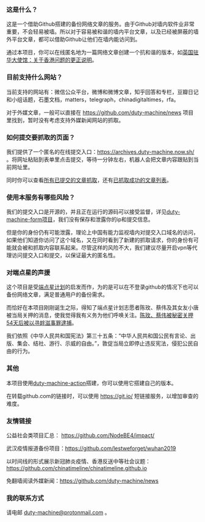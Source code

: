 ### 这是什么？

这是一个借助Github搭建的备份网络文章的服务。由于Github对墙内软件业非常重要，不会轻易被墙。所以对于容易被和谐的墙内平台文章，以及已经被屏蔽的墙外平台文章，都可以借助Github让他们在墙内能访问到。

通过本项目，你可以在线匿名地为一篇网络文章创建一个抗和谐的版本，如[英国驻华大使馆：关于香港问题的更正说明](https://github.com/duty-machine/duty-machine/issues/514)。

### 目前支持什么网站？

当前支持的网站有：微信公众平台，微博和微博文章，知乎回答和专栏，豆瓣日记和小组话题，石墨文档，matters，telegraph，chinadigitaltimes，rfa。

对于外媒文章，一般可以直接在 https://github.com/duty-machine/news 项目里找到，暂时没有考虑支持外媒新闻网站的抓取。

### 如何提交要抓取的页面？

我们提供了一个匿名的在线提交入口：https://archives.duty-machine.now.sh/ 。将网址粘贴到表单里点击提交，等待一分钟左右，机器人会把文章内容跟贴到当前网址里。

同时你可以查看[所有已提交的文章抓取](https://github.com/duty-machine/duty-machine/issues?q=is%3Aclosed+is%3Aopen)，还有[已抓取成功的文章列表](https://github.com/duty-machine/duty-machine/issues?q=label%3Afetched+is%3Aclosed)。

### 使用本服务有哪些风险？

我们的提交入口是开源的，并且正在运行的源码可以接受监督，详见[duty-machine-form项目](https://github.com/duty-machine/duty-machine-form)，我们没有保存和泄露你的ip和提交信息。

但是你的身份仍有可能泄露，理论上中国有能力监视墙内对提交入口域名的访问，如果他们知道你访问了这个域名，又在同时看到了新建的抓取请求，你的身份有可能就会被和抓取内容联系起来。尽管这样的风险不大，我们建议尽量开启vpn等代理访问提交入口和提交，以保证最大的匿名性。

### 对端点星的声援

这个项目是受[端点星计划](https://github.com/Terminus2049/Terminus2049.github.io)的启发而作，为的是可以在不登录github的情况下也可以备份网络文章，满足普通用户的备份需求。

而恰好在本项目刚刚诞生之际，得知了端点星计划志愿者陈玫、蔡伟及其女友小唐被当局关押的消息，使我觉得我有义务为他们呼唤关注。[陈玫、蔡伟被秘密关押54天后被以寻衅滋事罪逮捕](https://github.com/duty-machine/duty-machine/issues/223)。

我们依照《中华人民共和国宪法》第三十五条：“中华人民共和国公民有言论、出版、集会、结社、游行、示威的自由。”，敦促当局立即停止违反宪法，侵犯公民自由的行为。

### 其他

本项目使用[duty-machine-action](https://github.com/duty-machine/duty-machine-action)搭建，你可以使用它搭建自己的版本。

在转载github.com的链接时，可以使用 https://git.io/ 短链接服务，以增加审查的难度。

### 友情链接

公益社会类项目汇总： https://github.com/NodeBE4/impact/

武汉疫情报道备份项目：https://github.com/lestweforget/wuhan2019

以时间线的形式展示新冠肺炎疫情、香港反送中等社会议题：https://github.com/chinatimeline/chinatimeline.github.io

免翻墙阅读外媒新闻：https://github.com/duty-machine/news

### 我的联系方式

请电邮 duty-machine@protonmail.com 。
